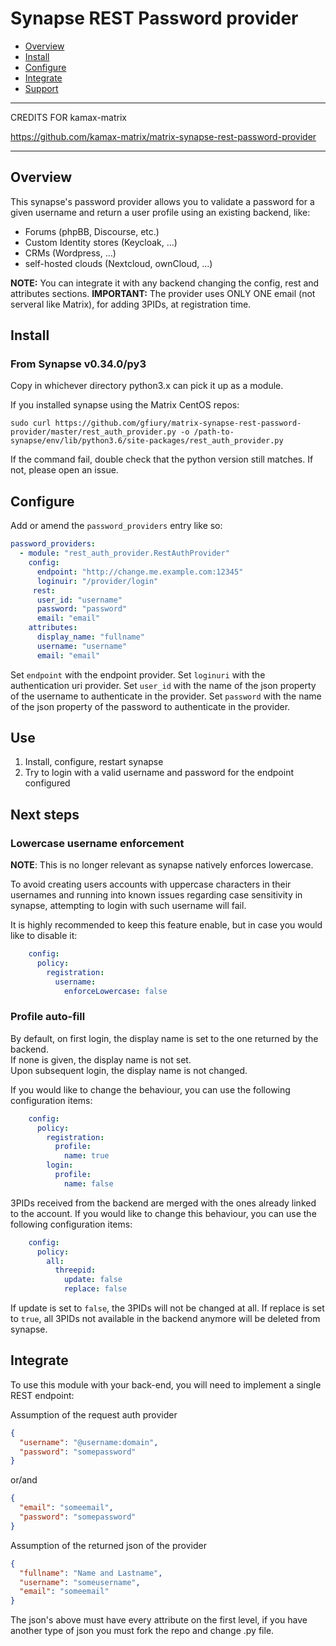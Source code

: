 # Synapse REST Password provider
- [Overview](#overview)
- [Install](#install)
- [Configure](#configure)
- [Integrate](#integrate)
- [Support](#support)
---

CREDITS FOR kamax-matrix

https://github.com/kamax-matrix/matrix-synapse-rest-password-provider

---

## Overview
This synapse's password provider allows you to validate a password for a given username and return a user profile using an existing backend, like:

- Forums (phpBB, Discourse, etc.)
- Custom Identity stores (Keycloak, ...)
- CRMs (Wordpress, ...)
- self-hosted clouds (Nextcloud, ownCloud, ...)


**NOTE:** You can integrate it with any backend changing the config, rest and attributes sections.
**IMPORTANT:** The provider uses ONLY ONE email (not serveral like Matrix), for adding 3PIDs, at registration time.

## Install
### From Synapse v0.34.0/py3
Copy in whichever directory python3.x can pick it up as a module.  

If you installed synapse using the Matrix CentOS repos:
```
sudo curl https://github.com/gfiury/matrix-synapse-rest-password-provider/master/rest_auth_provider.py -o /path-to-synapse/env/lib/python3.6/site-packages/rest_auth_provider.py
```
If the command fail, double check that the python version still matches. If not, please open an issue.

## Configure
Add or amend the `password_providers` entry like so:
```yaml
password_providers:
  - module: "rest_auth_provider.RestAuthProvider"
    config:
      endpoint: "http://change.me.example.com:12345"
      loginuir: "/provider/login"
     rest:
      user_id: "username"
      password: "password"
      email: "email"
    attributes:
      display_name: "fullname"
      username: "username"
      email: "email"
```
Set `endpoint` with the endpoint provider.
Set `loginuri` with the authentication uri provider.
Set `user_id`  with the name of the json property of the username to authenticate in the provider.
Set `password`  with the name of the json property of the password to authenticate in the provider.

## Use
1. Install, configure, restart synapse
2. Try to login with a valid username and password for the endpoint configured

## Next steps
### Lowercase username enforcement
**NOTE**: This is no longer relevant as synapse natively enforces lowercase.

To avoid creating users accounts with uppercase characters in their usernames and running into known
issues regarding case sensitivity in synapse, attempting to login with such username will fail.

It is highly recommended to keep this feature enable, but in case you would like to disable it:
```yaml
    config:
      policy:
        registration:
          username:
            enforceLowercase: false
```

### Profile auto-fill
By default, on first login, the display name is set to the one returned by the backend.  
If none is given, the display name is not set.  
Upon subsequent login, the display name is not changed.

If you would like to change the behaviour, you can use the following configuration items:
```yaml
    config:
      policy:
        registration:
          profile:
            name: true
        login:
          profile:
            name: false
```

3PIDs received from the backend are merged with the ones already linked to the account.
If you would like to change this behaviour, you can use the following configuration items:
```yaml
    config:
      policy:
        all:
          threepid:
            update: false
            replace: false
```
If update is set to `false`, the 3PIDs will not be changed at all. If replace is set to `true`, all 3PIDs not available in the backend anymore will be deleted from synapse.

## Integrate
To use this module with your back-end, you will need to implement a single REST endpoint:

Assumption of the request auth provider
```json
{
  "username": "@username:domain",
  "password": "somepassword"
}
```
or/and

```json
{
  "email": "someemail",
  "password": "somepassword"
}
```

Assumption of the returned json of the provider
```json
{
  "fullname": "Name and Lastname",
  "username": "someusername",
  "email": "someemail"
}
```

The json's above must have every attribute on the first level, if you have another type of json you must
fork the repo and change .py file.
